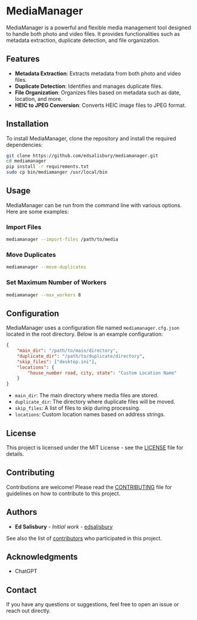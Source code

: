 # MediaManager

MediaManager is a powerful and flexible media management tool designed to handle both photo and video files. It provides functionalities such as metadata extraction, duplicate detection, and file organization.

## Features

- **Metadata Extraction**: Extracts metadata from both photo and video files.
- **Duplicate Detection**: Identifies and manages duplicate files.
- **File Organization**: Organizes files based on metadata such as date, location, and more.
- **HEIC to JPEG Conversion**: Converts HEIC image files to JPEG format.

## Installation

To install MediaManager, clone the repository and install the required dependencies:

```bash
git clone https://github.com/edsalisbury/mediamanager.git
cd mediamanager
pip install -r requirements.txt
sudo cp bin/mediamanger /usr/local/bin
```

## Usage

MediaManager can be run from the command line with various options. Here are some examples:

### Import Files

```bash
mediamanager --import-files /path/to/media
```

### Move Duplicates

```bash
mediamanager --move-duplicates
```

### Set Maximum Number of Workers

```bash
mediamanager --max_workers 8
```

## Configuration

MediaManager uses a configuration file named `mediamanager.cfg.json` located in the root directory. Below is an example configuration:

```json
{
    "main_dir": "/path/to/main/directory",
    "duplicate_dir": "/path/to/duplicate/directory",
    "skip_files": ["desktop.ini"],
    "locations": {
        "house_number road, city, state": "Custom Location Name"
    }
}
```

- `main_dir`: The main directory where media files are stored.
- `duplicate_dir`: The directory where duplicate files will be moved.
- `skip_files`: A list of files to skip during processing.
- `locations`: Custom location names based on address strings.

## License

This project is licensed under the MIT License - see the [LICENSE](LICENSE) file for details.

## Contributing

Contributions are welcome! Please read the [CONTRIBUTING](CONTRIBUTING.md) file for guidelines on how to contribute to this project.

## Authors

- **Ed Salisbury** - *Initial work* - [edsalisbury](https://github.com/edsalisbury)

See also the list of [contributors](https://github.com/edsalisbury/mediamanager/CONTRIBUTORS.md) who participated in this project.

## Acknowledgments

- ChatGPT

## Contact

If you have any questions or suggestions, feel free to open an issue or reach out directly.
